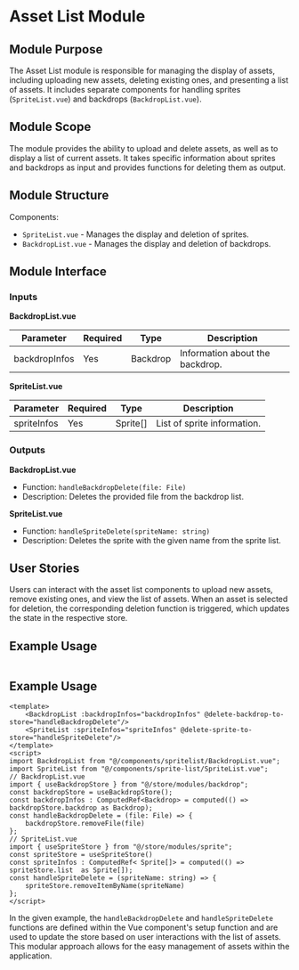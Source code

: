 # Asset List Module

## Module Purpose

The Asset List module is responsible for managing the display of assets, including uploading new assets, deleting existing ones, and presenting a list of assets. It includes separate components for handling sprites (`SpriteList.vue`) and backdrops (`BackdropList.vue`).

## Module Scope

The module provides the ability to upload and delete assets, as well as to display a list of current assets. It takes specific information about sprites and backdrops as input and provides functions for deleting them as output.

## Module Structure

Components:

- `SpriteList.vue` - Manages the display and deletion of sprites.
- `BackdropList.vue` - Manages the display and deletion of backdrops.

## Module Interface

### Inputs

**BackdropList.vue**

| Parameter     | Required | Type     | Description                     |
| ------------- | -------- | -------- | ------------------------------- |
| backdropInfos | Yes      | Backdrop | Information about the backdrop. |

**SpriteList.vue**

| Parameter   | Required | Type     | Description                 |
| ----------- | -------- | -------- | --------------------------- |
| spriteInfos | Yes      | Sprite[] | List of sprite information. |

### Outputs

**BackdropList.vue**

- Function: `handleBackdropDelete(file: File)`
- Description: Deletes the provided file from the backdrop list.

**SpriteList.vue**

- Function: `handleSpriteDelete(spriteName: string)`
- Description: Deletes the sprite with the given name from the sprite list.

## User Stories

Users can interact with the asset list components to upload new assets, remove existing ones, and view the list of assets. When an asset is selected for deletion, the corresponding deletion function is triggered, which updates the state in the respective store.

## Example Usage

```TypeScript

```



## Example Usage

```
<template>
	<BackdropList :backdropInfos="backdropInfos" @delete-backdrop-to-store="handleBackdropDelete"/>
	<SpriteList :spriteInfos="spriteInfos" @delete-sprite-to-store="handleSpriteDelete"/>
</template>
<script>
import BackdropList from "@/components/spritelist/BackdropList.vue";
import SpriteList from "@/components/sprite-list/SpriteList.vue";
// BackdropList.vue
import { useBackdropStore } from "@/store/modules/backdrop";
const backdropStore = useBackdropStore();
const backdropInfos : ComputedRef<Backdrop> = computed(() => backdropStore.backdrop as Backdrop);
const handleBackdropDelete = (file: File) => {
    backdropStore.removeFile(file)
};
// SpriteList.vue
import { useSpriteStore } from "@/store/modules/sprite";
const spriteStore = useSpriteStore()
const spriteInfos : ComputedRef< Sprite[]> = computed(() => spriteStore.list  as Sprite[]);
const handleSpriteDelete = (spriteName: string) => {
    spriteStore.removeItemByName(spriteName)
};
</script>
```

In the given example, the `handleBackdropDelete` and `handleSpriteDelete` functions are defined within the Vue component's setup function and are used to update the store based on user interactions with the list of assets. This modular approach allows for the easy management of assets within the application.